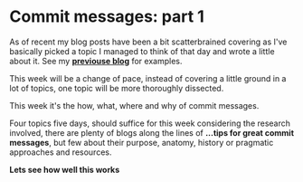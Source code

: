 # Commit messages: part 1
As of recent my blog posts have been a bit scatterbrained covering as I've basically picked a topic I managed to think of that day and wrote a little about it. See my **[previouse blog](https://marcmcintosh.github.io/holidayCheck-Blog/)** for examples.

This week will be a change of pace, instead of covering a little ground in a lot of topics, one topic will be more thoroughly dissected.

This week it's the how, what, where and why of commit messages.

Four topics five days, should suffice for this week considering the research involved, there are plenty of blogs along the lines of __...tips for great commit messages__, but few about their purpose, anatomy, history or pragmatic approaches and resources. 

**Lets see how well this works**
